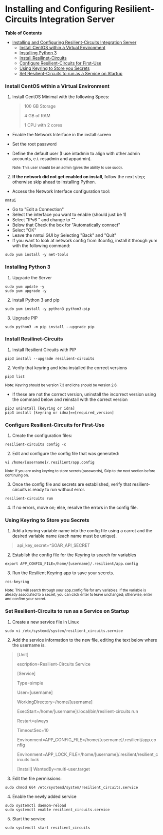 # Installing and Configuring Resilient-Circuits Integration Server

**Table of Contents**

- [Installing and Configuring Resilient-Circuits Integration Server](#installing-and-configuring-resilient-circuits-integration-server)
    + [Install CentOS within a Virtual Environment](#install-centos-within-a-virtual-environment)
    + [Installing Python 3](#installing-python-3)
    + [Install Resilinet-Circuits](#install-resilinet-circuits)
    + [Configure Resilient-Circuits for First-Use](#configure-resilient-circuits-for-first-use)
    + [Using Keyring to Store you Secrets](#using-keyring-to-store-you-secrets)
    + [Set Resilient-Circuits to run as a Service on Startup](#set-resilient-circuits-to-run-as-a-service-on-startup)


### Install CentOS within a Virtual Environment

1. Install CentOS Minimal with the following Specs:

	>100 GB Storage
	>
	>4 GB of RAM
	>
	>1 CPU with 2 cores
	
- Enable the Network Interface in the install screen
- Set the root password
- Define the default user (I use intadmin to align with other admin accounts, e.i. resadmin and appadmin).

	<sup>Note: This user should be an admin (gives the ability to use sudo).</sup>

2. **If the network did not get enabled on install**, follow the next step; otherwise skip ahead to installing Python.
- Access the Network Interface configuration tool:
```
nmtui
```
- Go to "Edit a Connection"
- Select the interface you want to enable (should just be 1)
- Select "IPv6 <Automatic>" and change to "<Ignore>"
- Below that Check the box for "Automatically connect"
- Select "OK"
- Leave the nmtui GUI by Selecting "Back" and "Quit"
- If you want to look at network config from ifconfig, install it through yum with the following command:
```
sudo yum install -y net-tools
```


### Installing Python 3

1. Upgrade the Server
```
sudo yum update -y
sudo yum upgrade -y
```
2. Install Python 3 and pip
```
sudo yum install -y python3 python3-pip
```
3. Upgrade PIP
```
sudo python3 -m pip install --upgrade pip
```


### Install Resilinet-Circuits

1. Install Resilient Circuits with PIP
```
pip3 install --upgrade resilient-circuits
```
2. Verify that keyring and idna installed the correct versions
```
pip3 list
```
  <sub>Note: Keyring should be version 7.3 and idna should be version 2.6.</sub>
  
- If these are not the correct version, uninstall the incorrect version using the command below and reinstall with the correct version
  
```
pip3 uninstall [keyring or idna]
pip3 install [keyring or idna]==[required_version]
```


### Configure Resilient-Circuits for First-Use

1. Create the configuration files:
```
resilient-circuits config -c
```
2. Edit and configure the config file that was generated:
```
vi /home/[username]/.resilient/app.config
```
<sub>Note: If you are using keyring to store secrets(passwords), Skip to the next section before continuing on.</sub>

3. Once the config file and secrets are established, verify that resilient-circuits is ready to run without error.
```
resilient-circuits run
```
4. If no errors, move on; else, resolve the errors in the config file.


### Using Keyring to Store you Secrets

1. Add a keyring variable name into the config file using a carrot and the desired variable name (each name must be unique).

>api_key_secret=^SOAR_API_SECRET

2. Establish the config file for the Keyring to search for variables
```
export APP_CONFIG_FILE=/home/[username]/.resilient/app.config
```
3. Run the Resilient Keyring app to save your secrets.
```
res-keyring
```
<sub>Note: This will search through your app.config file for any variables. If the variable is already associated to a secret, you can click enter to leave unchanged; otherwise, enter and confirm your secret.</sub>


### Set Resilient-Circuits to run as a Service on Startup

1. Create a new service file in Linux
```
sudo vi /etc/systemd/system/resilient_circuits.service
```
2. Add the service information to the new file, editing the text below where the username is.

>[Unit]
>
>escription=Resilient-Circuits Service
>
>
>[Service]
>
>Type=simple
>
>User=[username]
>
>WorkingDirectory=/home/[username]
>
>ExecStart=/home/[username]/.local/bin/resilient-circuits run
>
>Restart=always
>
>TimeoutSec=10
>
>Environment=APP_CONFIG_FILE=/home/[username]/.resilient/app.config
>
>Environment=APP_LOCK_FILE=/home/[username]/.resilient/resilient_circuits.lock
>
>
>[Install]
>WantedBy=multi-user.target

3. Edit the file permissions:
```
sudo chmod 664 /etc/systemd/system/resilient_circuits.service
```
4. Enable the newly added service
```
sudo systemctl daemon-reload 
sudo systemctl enable resilient_circuits.service
```
5. Start the service
```
sudo systemctl start resilient_circuits
```
